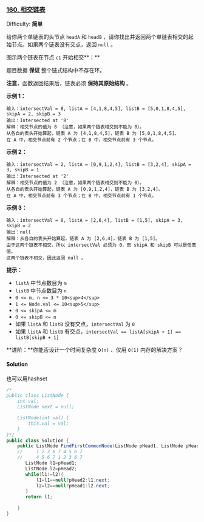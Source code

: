### [160\. 相交链表](https://leetcode-cn.com/problems/intersection-of-two-linked-lists/)

Difficulty: **简单**


给你两个单链表的头节点 `headA` 和 `headB` ，请你找出并返回两个单链表相交的起始节点。如果两个链表没有交点，返回 `null` 。

图示两个链表在节点 `c1` 开始相交**：**

题目数据 **保证** 整个链式结构中不存在环。

**注意**，函数返回结果后，链表必须 **保持其原始结构** 。

**示例 1：**

```
输入：intersectVal = 8, listA = [4,1,8,4,5], listB = [5,0,1,8,4,5], skipA = 2, skipB = 3
输出：Intersected at '8'
解释：相交节点的值为 8 （注意，如果两个链表相交则不能为 0）。
从各自的表头开始算起，链表 A 为 [4,1,8,4,5]，链表 B 为 [5,0,1,8,4,5]。
在 A 中，相交节点前有 2 个节点；在 B 中，相交节点前有 3 个节点。
```

**示例 2：**

```
输入：intersectVal = 2, listA = [0,9,1,2,4], listB = [3,2,4], skipA = 3, skipB = 1
输出：Intersected at '2'
解释：相交节点的值为 2 （注意，如果两个链表相交则不能为 0）。
从各自的表头开始算起，链表 A 为 [0,9,1,2,4]，链表 B 为 [3,2,4]。
在 A 中，相交节点前有 3 个节点；在 B 中，相交节点前有 1 个节点。
```

**示例 3：**

```
输入：intersectVal = 0, listA = [2,6,4], listB = [1,5], skipA = 3, skipB = 2
输出：null
解释：从各自的表头开始算起，链表 A 为 [2,6,4]，链表 B 为 [1,5]。
由于这两个链表不相交，所以 intersectVal 必须为 0，而 skipA 和 skipB 可以是任意值。
这两个链表不相交，因此返回 null 。
```

**提示：**

*   `listA` 中节点数目为 `m`
*   `listB` 中节点数目为 `n`
*   `0 <= m, n <= 3 * 10<sup>4</sup>`
*   `1 <= Node.val <= 10<sup>5</sup>`
*   `0 <= skipA <= m`
*   `0 <= skipB <= n`
*   如果 `listA` 和 `listB` 没有交点，`intersectVal` 为 `0`
*   如果 `listA` 和 `listB` 有交点，`intersectVal == listA[skipA + 1] == listB[skipB + 1]`

**进阶：**你能否设计一个时间复杂度 `O(n)` 、仅用 `O(1)` 内存的解决方案？

#### Solution

也可以用hashset

```java
/*
public class ListNode {
    int val;
    ListNode next = null;

    ListNode(int val) {
        this.val = val;
    }
}*/
public class Solution {
    public ListNode FindFirstCommonNode(ListNode pHead1, ListNode pHead2) {
    //     1 2 3 6 7 4 5 6 7 
    //     4 5 6 7 1 2 3 6 7 
       ListNode l1=pHead1;
       ListNode l2=pHead2;
       while(l1!=l2){
           l1=l1==null?pHead2:l1.next;
           l2=l2==null?pHead1:l2.next;
       }
       return l1;

    }
}

```

